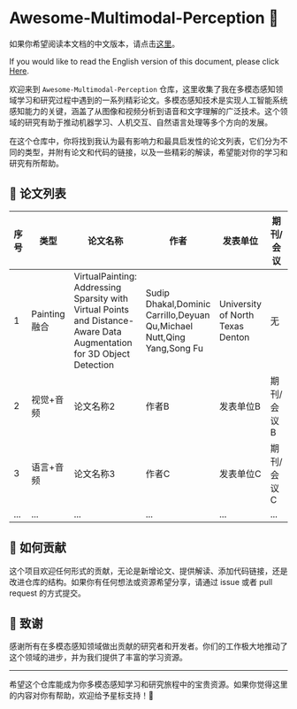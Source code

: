 # Awesome-Multimodal-Perception 🌈

如果你希望阅读本文档的中文版本，请点击[这里](./README.md)。 

If you would like to read the English version of this document, please click [Here](./English.md).

欢迎来到 `Awesome-Multimodal-Perception` 仓库，这里收集了我在多模态感知领域学习和研究过程中遇到的一系列精彩论文。多模态感知技术是实现人工智能系统感知能力的关键，涵盖了从图像和视频分析到语音和文字理解的广泛技术。这个领域的研究有助于推动机器学习、人机交互、自然语言处理等多个方向的发展。

在这个仓库中，你将找到我认为最有影响力和最具启发性的论文列表，它们分为不同的类型，并附有论文和代码的链接，以及一些精彩的解读，希望能对你的学习和研究有所帮助。

## 📖 论文列表

| 序号 | 类型         | 论文名称                                                     | 作者                                                         | 发表单位                         | 期刊/会议  | 论文地址                              | 代码地址                              | 我的解读                                    |
| ---- | ------------ | ------------------------------------------------------------ | ------------------------------------------------------------ | -------------------------------- | ---------- | ------------------------------------- | ------------------------------------- | ------------------------------------------- |
| 1    | Painting融合 | VirtualPainting: Addressing Sparsity with Virtual Points and Distance-Aware Data Augmentation for 3D Object Detection | Sudip Dhakal,Dominic Carrillo,Deyuan Qu,Michael Nutt,Qing Yang,Song Fu | University of North Texas Denton | 无         | [📄](https://arxiv.org/abs/2312.16141) | [💻](https://arxiv.org/abs/2312.16141) | [🔍](https://zhuanlan.zhihu.com/p/685337158) |
| 2    | 视觉+音频    | 论文名称2                                                    | 作者B                                                        | 发表单位B                        | 期刊/会议B | [📄](论文链接)                         | [💻](代码链接)                         | [🔍](解读链接)                               |
| 3    | 语言+音频    | 论文名称3                                                    | 作者C                                                        | 发表单位C                        | 期刊/会议C | [📄](论文链接)                         | [💻](代码链接)                         | [🔍](解读链接)                               |
| ...  | ...          | ...                                                          | ...                                                          | ...                              | ...        | ...                                   | ...                                   | ...                                         |

## 🤝 如何贡献

这个项目欢迎任何形式的贡献，无论是新增论文、提供解读、添加代码链接，还是改进仓库的结构。如果你有任何想法或资源希望分享，请通过 issue 或者 pull request 的方式提交。

## 🌟 致谢

感谢所有在多模态感知领域做出贡献的研究者和开发者。你们的工作极大地推动了这个领域的进步，并为我们提供了丰富的学习资源。

---

希望这个仓库能成为你多模态感知学习和研究旅程中的宝贵资源。如果你觉得这里的内容对你有帮助，欢迎给予星标支持！🌟